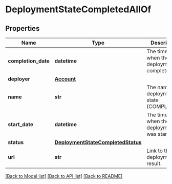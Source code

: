# DeploymentStateCompletedAllOf

## Properties
Name | Type | Description | Notes
------------ | ------------- | ------------- | -------------
**completion_date** | **datetime** | The timestamp when the deployment completed. | [optional] 
**deployer** | [**Account**](Account.md) |  | [optional] 
**name** | **str** | The name of deployment state (COMPLETED). | [optional] 
**start_date** | **datetime** | The timestamp when the deployment was started. | [optional] 
**status** | [**DeploymentStateCompletedStatus**](DeploymentStateCompletedStatus.md) |  | [optional] 
**url** | **str** | Link to the deployment result. | [optional] 

[[Back to Model list]](../README.md#documentation-for-models) [[Back to API list]](../README.md#documentation-for-api-endpoints) [[Back to README]](../README.md)


